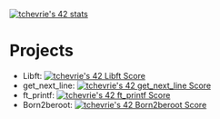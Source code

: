 [![tchevrie's 42 stats](https://badge42.vercel.app/api/v2/claiwjou000400fmknpuviqbq/stats?cursusId=21&coalitionId=46)](https://github.com/JaeSeoKim/badge42)

# Projects

- Libft:
[![tchevrie's 42 Libft Score](https://badge42.vercel.app/api/v2/claiwjou000400fmknpuviqbq/project/2869570)](https://github.com/JaeSeoKim/badge42)
- get_next_line:
[![tchevrie's 42 get_next_line Score](https://badge42.vercel.app/api/v2/claiwjou000400fmknpuviqbq/project/2876274)](https://github.com/JaeSeoKim/badge42)
- ft_printf:
[![tchevrie's 42 ft_printf Score](https://badge42.vercel.app/api/v2/claiwjou000400fmknpuviqbq/project/2878433)](https://github.com/JaeSeoKim/badge42)
- Born2beroot:
[![tchevrie's 42 Born2beroot Score](https://badge42.vercel.app/api/v2/claiwjou000400fmknpuviqbq/project/2878486)](https://github.com/JaeSeoKim/badge42)
